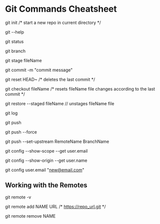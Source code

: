 # Git Commands Cheatsheet

git init /* start a new repo in current directory */

git --help

git status

git branch

git stage fileName

git commit -m "commit message"

git reset HEAD~ /* deletes the last commit */

git checkout fileName /* resets fileName file changes according to the last commit */

git restore --staged fileName // unstages fileName file

git log

git push

git push --force

git push --set-upstream RemoteName BranchName

git config --show-scope --get user.email

git config --show-origin --get user.name

git config user.email "new@email.com"

## Working with the Remotes

git remote -v

git remote add NAME URL /* https://repo_url.git */

git remote remove NAME
